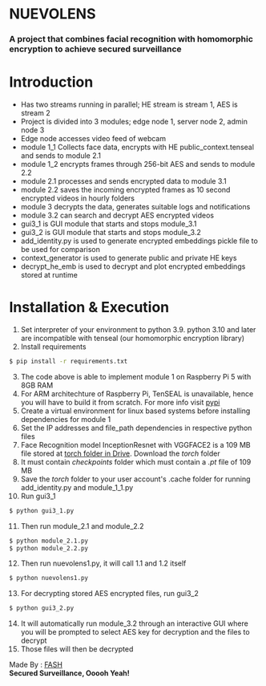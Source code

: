 # NUEVOLENS
### A project that combines facial recognition with homomorphic encryption to achieve secured surveillance

# Introduction
- Has two streams running in parallel; HE stream is stream 1, AES is stream 2
- Project is divided into 3 modules; edge node 1, server node 2, admin node 3
- Edge node accesses video feed of webcam
- module 1_1 Collects face data, encrypts with HE public_context.tenseal and sends to module 2.1
- module 1_2 encrypts frames through 256-bit AES and sends to module 2.2
- module 2.1 processes and sends encrypted data to module 3.1
- module 2.2 saves the incoming encrypted frames as 10 second encrypted videos in hourly folders
- module 3 decrypts the data, generates suitable logs and notifications
- module 3.2 can search and decrypt AES encrypted videos
- gui3_1 is GUI module that starts and stops module_3.1
- gui3_2 is GUI module that starts and stops module_3.2
- add_identity.py is used to generate encrypted embeddings pickle file to be used for comparison
- context_generator is used to generate public and private HE keys
- decrypt_he_emb is used to decrypt and plot encrypted embeddings stored at runtime


# Installation & Execution
1. Set interpreter of your environment to python 3.9. python 3.10 and later are incompatible with tenseal (our homomorphic encryption library)  
2. Install requirements
```sh
$ pip install -r requirements.txt
```
3. The code above is able to implement module 1 on Raspberry Pi 5 with 8GB RAM
4. For ARM architechture of Raspberry Pi, TenSEAL is unavailable, hence you will have to build it from scratch. For more info visit [pypi](https://pypi.org/project/tenseal/0.1.0a0/)
5. Create a virtual environment for linux based systems before installing dependencies for module 1
6. Set the IP addresses and file_path dependencies in respective python files
7. Face Recognition model InceptionResnet with VGGFACE2 is a 109 MB file stored at [torch folder in Drive](https://drive.google.com/drive/folders/1jlIk2Z7BkRWWmF8duRDkaWMWesLRGGkK?usp=sharing "Go to Google Drive"). Download the *torch* folder
8. It must contain *checkpoints* folder which must contain a *.pt* file of 109 MB
9. Save the *torch* folder to your user account's .cache folder for running add_identity.py and module_1_1.py
10. Run gui3_1
```sh
$ python gui3_1.py
```
11. Then run module_2.1 and module_2.2
```sh
$ python module_2.1.py
$ python module_2.2.py
```
12. Then run nuevolens1.py, it will call 1.1 and 1.2 itself
```sh
$ python nuevolens1.py
```
13. For decrypting stored AES encrypted files, run gui3_2
```sh
$ python gui3_2.py
```
14. It will automatically run module_3.2 through an interactive GUI where you will be prompted to select AES key for decryption and the files to decrypt
15. Those files will then be decrypted

Made By : [FASH](mailto:fashnuevolens@gmail.com)<br>
**Secured Surveillance, Ooooh Yeah!**
